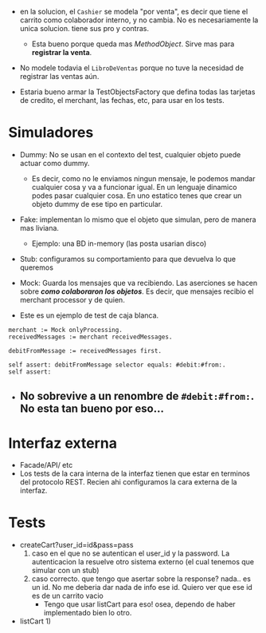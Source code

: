 - en la solucion, el `Cashier` se modela "por venta", es decir que tiene el carrito como colaborador interno, y no cambia. No es necesariamente la unica solucion. tiene sus pro y contras.
	- Esta bueno porque queda mas *MethodObject*. Sirve mas para **registrar la venta**.
- No modele todavia el `LibroDeVentas` porque no tuve la necesidad de registrar las ventas aún.


- Estaria bueno armar la TestObjectsFactory que defina todas las tarjetas de credito, el merchant, las fechas, etc, para usar en los tests.

# Simuladores
- Dummy: No se usan en el contexto del test, cualquier objeto puede actuar como dummy.
	- Es decir, como no le enviamos ningun mensaje, le podemos mandar cualquier cosa y va a funcionar igual. En un lenguaje dinamico podes pasar cualquier cosa. En uno estatico tenes que crear un objeto dummy de ese tipo en particular.

- Fake: implementan lo mismo que el objeto que simulan, pero de manera mas liviana.
	- Ejemplo: una BD in-memory (las posta usarian disco)

- Stub: configuramos su comportamiento para que devuelva lo que queremos

- Mock: Guarda los mensajes que va recibiendo. Las aserciones se hacen sobre ***como colaboraron los objetos***. Es decir, que mensajes recibio el merchant processor y de quien.

- Este es un ejemplo de test de caja blanca.
```smalltalk
merchant := Mock onlyProcessing.
receivedMessages := merchant receivedMessages.

debitFromMessage := receivedMessages first.

self assert: debitFromMessage selector equals: #debit:#from:.
self assert: 
```

- No sobrevive a un renombre de `#debit:#from:`. No esta tan bueno por eso...
	-


# Interfaz externa
- Facade/API/ etc
- Los tests de la cara interna de la interfaz tienen que estar en terminos del protocolo REST. Recien ahi configuramos la cara externa de la interfaz. 


# Tests
-  createCart?user_id=id&pass=pass
	1) caso en el que no se autentican el user_id y la password. La autenticacion la resuelve otro sistema externo (el cual tenemos que simular con un stub)
	2) caso correcto. que tengo que asertar sobre la response? nada.. es un id. No me deberia dar nada de info ese id.  Quiero ver que ese id es de un carrito vacio
		- Tengo que usar listCart para eso! osea, dependo de haber implementado bien lo otro. 
- listCart
	1) 